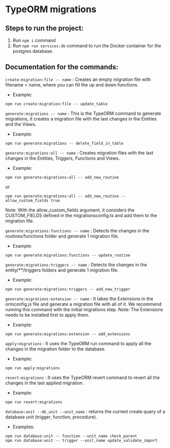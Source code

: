 # TypeORM migrations

## Steps to run the project:

1. Run `npm i` command
2. Run `npm run services:db` command to run the Docker container for the postgres database.

## Documentation for the commands:

`create:migration:file -- name` : Creates an empty migration file with filename = name, where you can fill the up and down functions.
- Example:
```
npm run create:migration:file -- update_table 
```

`generate:migrations -- name` : This is the TypeORM command to generate migrations, it creates a migration file with the last changes in the Entities and the Views.
- Example:
```
npm run generate:migrations -- delete_field_in_table 
```

`generate:migrations:all -- name` : Creates migration files with the last changes in the Entities, Triggers, Functions and Views.
- Example:
```
npm run generate:migrations:all -- add_new_routine
```
or
```
npm run generate:migrations:all -- add_new_routine --allow_custom_fields true
```
Note: With the allow_custom_fields argument, it considers the CUSTOM_FIELDS defined in the migrationsconfig.ts and add them to the migration file.

`generate:migrations:functions -- name` : Detects the changes in the routines/functions folder and generate 1 migration file.
- Example:
```
npm run generate:migrations:functions -- update_routine
```

`generate:migrations:triggers -- name` : Detects the changes in the entity/**/triggers folders and generate 1 migration file.
- Example:
```
npm run generate:migrations:triggers -- add_new_trigger
```

`generate:migrations:extension -- name` : It takes the Extensions in the ormconfig.js file and generate a migration file with all of it. We recommend running this command with the initial migrations step. Note: The Extensions needs to be installed first to apply them.
- Example:
```
npm run generate:migrations:extension -- add_extensions
```

`apply:migrations` : It uses the TypeORM run command to apply all the changes in the migration folder to the database.
- Example:
```
npm run apply:migrations 
```

`revert:migrations` : It uses the TypeORM revert command to revert all the changes in the last applied migration.
- Example:
```
npm run revert:migrations 
```

`database:unit --db_unit --unit_name` : returns the current create query of a database unit (trigger, function, procedure).
- Examples:
```
npm run database:unit -- function --unit_name check_parent
npm run database:unit -- trigger --unit_name update_validate_import
```
